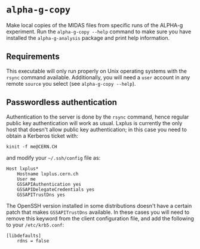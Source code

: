 # `alpha-g-copy`

Make local copies of the MIDAS files from specific runs of the ALPHA-g
experiment. Run the `alpha-g-copy --help` command to make sure you have 
installed the `alpha-g-analysis` package and print help information.

## Requirements

This executable will only run properly on Unix operating systems with the
`rsync` command available. Additionally, you will need a `user` account in
any remote `source` you select (see `alpha-g-copy --help`). 

## Passwordless authentication

Authentication to the server is done by the `rsync` command, hence regular
public key authentication will work as usual. Lxplus is currently the only host 
that doesn't allow public key authentication; in this case you need to obtain a
Kerberos ticket with:

```
kinit -f me@CERN.CH
```

and modify your `~/.ssh/config` file as:

```
Host lxplus*
    Hostname lxplus.cern.ch
    User me
    GSSAPIAuthentication yes
    GSSAPIDelegateCredentials yes
    GSSAPITrustDns yes
```

The OpenSSH version installed in some distributions doesn't have a certain patch
that makes `GSSAPITrustDns` available. In these cases you will need to remove
this keyword from the client configuration file, and add the following to your
`/etc/krb5.conf`:

```
[libdefaults]
    rdns = false
```
